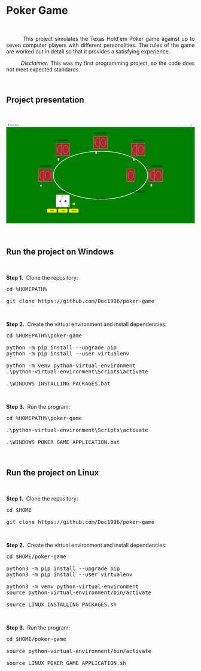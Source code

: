 # Poker Game

<br>

<p align="justify">&nbsp;&nbsp;&nbsp;&nbsp;&nbsp;&nbsp;&nbsp;&nbsp;This project simulates the Texas Hold'em Poker game against up to seven computer players with different personalities. The rules of the game are worked out in detail so that it provides a satisfying experience.</p>
<p align="justify">&nbsp;&nbsp;&nbsp;&nbsp;&nbsp;&nbsp;&nbsp;&nbsp;<i>Disclaimer:</i> This was my first programming project, so the code does not meet expected standards.</p>
<br>


## Project presentation

<br>
<p align="center"><img src="images%20for%20GitHub/poker%20game.png" width="720px"></p>
<br>


## Run the project on Windows

<br>

<b>Step 1.</b>&nbsp;&nbsp;Clone the repository:
<pre>
cd %HOMEPATH%

git clone https://github.com/Doc1996/poker-game
</pre>
<br>

<b>Step 2.</b>&nbsp;&nbsp;Create the virtual environment and install dependencies:
<pre>
cd %HOMEPATH%\poker-game

python -m pip install --upgrade pip
python -m pip install --user virtualenv

python -m venv python-virtual-environment
.\python-virtual-environment\Scripts\activate

.\WINDOWS_INSTALLING_PACKAGES.bat
</pre>
<br>

<b>Step 3.</b>&nbsp;&nbsp;Run the program:
<pre>
cd %HOMEPATH%\poker-game

.\python-virtual-environment\Scripts\activate

.\WINDOWS_POKER_GAME_APPLICATION.bat
</pre>
<br>


## Run the project on Linux

<br>

<b>Step 1.</b>&nbsp;&nbsp;Clone the repository:
<pre>
cd $HOME

git clone https://github.com/Doc1996/poker-game
</pre>
<br>

<b>Step 2.</b>&nbsp;&nbsp;Create the virtual environment and install dependencies:
<pre>
cd $HOME/poker-game

python3 -m pip install --upgrade pip
python3 -m pip install --user virtualenv

python3 -m venv python-virtual-environment
source python-virtual-environment/bin/activate

source LINUX_INSTALLING_PACKAGES.sh
</pre>
<br>

<b>Step 3.</b>&nbsp;&nbsp;Run the program:
<pre>
cd $HOME/poker-game

source python-virtual-environment/bin/activate

source LINUX_POKER_GAME_APPLICATION.sh
</pre>
<br>